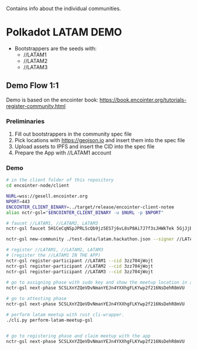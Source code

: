 Contains info about the individual communities.

# Polkadot LATAM DEMO
* Bootstrappers are the seeds with:
   * //LATAM1
   * //LATAM2
   * //LATAM3


## Demo Flow 1:1
Demo is based on the encointer book: https://book.encointer.org/tutorials-register-community.html

### Preliminaries
1. Fill out bootstrappers in the community spec file
2. Pick locations with https://geojson.io and insert them into the spec file
3. Upload assets to IPFS and insert the CID into the spec file
4. Prepare the App with //LATAM1 account
### Demo
```bash
# in the client folder of this repository
cd encointer-node/client

NURL=wss://gesell.encointer.org
NPORT=443
ENCOINTER_CLIENT_BINARY=../target/release/encointer-client-notee
alias nctr-gsl="$ENCOINTER_CLIENT_BINARY -u $NURL -p $NPORT"

# faucet //LATAM1, //LATAM2, LATAM3
nctr-gsl faucet 5H1CeCqNSpJPRLScQb9jz5ES7j6vL8sP8Ai7J7f3sJHWkTek 5GjJjBPg8XzD2RMzFSV2Qq42CxBdJsND9fRoBtxCqmYNJA4M 5D83c6U4cpnJRUFi9hZZroBPzB2g2sd91eFT3Rm2QTp7ZJau

nctr-gsl new-community ./test-data/latam.hackathon.json --signer //LATAM1

# register //LATAM1, //LATAM2, LATAM3
# (register the //LATAM1 IN THE APP)
nctr-gsl register-participant //LATAM1 --cid 3zz704jWojt
nctr-gsl register-participant //LATAM2 --cid 3zz704jWojt
nctr-gsl register-participant //LATAM3 --cid 3zz704jWojt
 
# go to assigning phase with sudo key and show the meetup location in app
nctr-gsl next-phase 5CSLXnYZQeVDvNmanYEJn4YXXhgFLKYwp2f216NsDehR8mVU

# go to attesting phase
nctr-gsl next-phase 5CSLXnYZQeVDvNmanYEJn4YXXhgFLKYwp2f216NsDehR8mVU

# perform latam meetup with rust cli-wrapper.
./cli.py perform-latam-meetup-gsl


# go to registering phase and claim meetup with the app
nctr-gsl next-phase 5CSLXnYZQeVDvNmanYEJn4YXXhgFLKYwp2f216NsDehR8mVU

```

